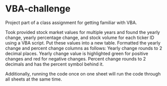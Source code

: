 # VBA-challenge
Project part of a class assignment for getting familiar with VBA.

Took provided stock market values for multiple years and found the yearly change, yearly percentage change, and stock volume for each ticker ID using a VBA script.
Put these values into a new table.
Formatted the yearly change and percent change columns as follows:
  Yearly change rounds to 2 decimal places.
  Yearly change value is highlighted green for positive changes and red for negative changes.
  Percent change rounds to 2 decimals and has the percent symbol behind it.

Additionally, running the code once on one sheet will run the code through all sheets at the same time.

